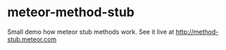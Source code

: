 meteor-method-stub
==================

Small demo how meteor stub methods work. See it live at http://method-stub.meteor.com
